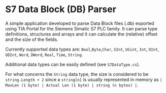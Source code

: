 # S7 Data Block (DB) Parser
A simple application developed to parse Data Block files (.db) exported using TIA Portal for the Siemens Simatic S7 PLC family.
It can parse type definitions, structures and arrays and it can calculate the (relative) offset and the size of the fields.

Currently supported data types are: `Bool`,`Byte`,`Char`, `SInt`, `USint`, `Int`, `DInt`, `UDInt`, `Word`, `DWord`, `Real`, `Time`, `String`.

Additional data types can be easily defined (see `S7DataType.cs`).

For what concerns the `String` data type, the size is considered to be `string.Length + 2` since a `string[n]` is usually represented in memory as `| MaxLen (1 byte) | Actual Len (1 byte) | string (n bytes) |`. 